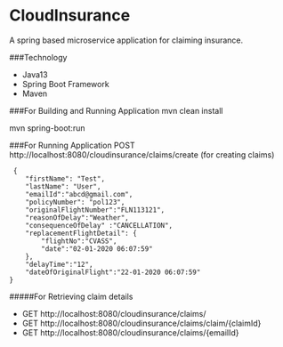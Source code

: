 # CloudInsurance
A spring based microservice application for claiming insurance.

###Technology
 * Java13
 * Spring Boot Framework
 * Maven
  
###For Building and Running Application
mvn clean install

mvn spring-boot:run

###For Running Application
POST http://localhost:8080/cloudinsurance/claims/create (for creating claims) 
```
 {
    "firstName": "Test",
    "lastName": "User",
	"emailId":"abcd@gmail.com",
	"policyNumber": "pol123",
	"originalFlightNumber":"FLN113121",
	"reasonOfDelay":"Weather",
	"consequenceOfDelay" :"CANCELLATION",
	"replacementFlightDetail": {
		"flightNo":"CVASS",
		"date":"02-01-2020 06:07:59"
	},
	"delayTime":"12",
	"dateOfOriginalFlight":"22-01-2020 06:07:59"
}
```
#####For Retrieving claim details
* GET http://localhost:8080/cloudinsurance/claims/ 
* GET http://localhost:8080/cloudinsurance/claims/claim/{claimId}
* GET http://localhost:8080/cloudinsurance/claims/{emailId}